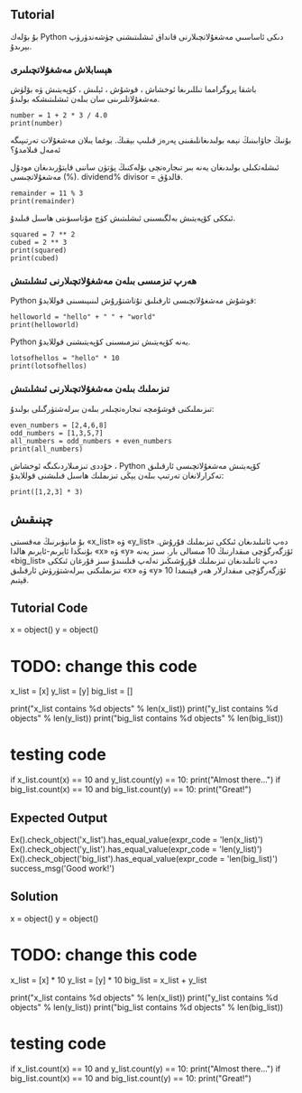 Tutorial
--------

بۇ بۆلەك Python دىكى ئاساسىي مەشغۇلاتچىلارنى قانداق ئىشلىتىشنى چۈشەندۈرۈپ بېرىدۇ.

### ھېسابلاش مەشغۇلاتچىلىرى       

باشقا پروگرامما تىللىرىغا ئوخشاش ، قوشۇش ، ئېلىش ، كۆپەيتىش ۋە بۆلۈش مەشغۇلاتلىرىنى سان بىلەن ئىشلىتىشكە بولىدۇ. <br>

    number = 1 + 2 * 3 / 4.0
    print(number)

بۇنىڭ جاۋابىنىڭ نېمە بولىدىغانلىقىنى پەرەز قىلىپ بېقىڭ.  بوغما يىلان مەشغۇلات تەرتىپىگە ئەمەل قىلامدۇ؟

ئىشلەتكىلى بولىدىغان يەنە بىر تىجارەتچى بۆلەكنىڭ پۈتۈن ساننى قايتۇرىدىغان مودۇل (%) مەشغۇلاتچىسى. dividend% divisor = قالدۇق.

    remainder = 11 % 3
    print(remainder)

ئىككى كۆپەيتىش بەلگىسىنى ئىشلىتىش كۈچ مۇناسىۋىتى ھاسىل قىلىدۇ.

    squared = 7 ** 2
    cubed = 2 ** 3
    print(squared)
    print(cubed)

### ھەرپ تىزمىسى بىلەن مەشغۇلاتچىلارنى ئىشلىتىش

Python قوشۇش مەشغۇلاتچىسى ئارقىلىق تۇتاشتۇرۇش لىنىيىسىنى قوللايدۇ:

    helloworld = "hello" + " " + "world"
    print(helloworld)

Python يەنە كۆپەيتىش تىزمىسىنى كۆپەيتىشنى قوللايدۇ.

    lotsofhellos = "hello" * 10
    print(lotsofhellos)

### تىزىملىك بىلەن مەشغۇلاتچىلارنى ئىشلىتىش

تىزىملىكنى قوشۇمچە تىجارەتچىلەر بىلەن بىرلەشتۈرگىلى بولىدۇ:

    even_numbers = [2,4,6,8]
    odd_numbers = [1,3,5,7]
    all_numbers = odd_numbers + even_numbers
    print(all_numbers)

خۇددى تىزمىلاردىكىگە ئوخشاش ، Python كۆپەيتىش مەشغۇلاتچىسى ئارقىلىق تەكرارلانغان تەرتىپ بىلەن يېڭى تىزىملىك ھاسىل قىلىشنى قوللايدۇ:

    print([1,2,3] * 3)

چېنىقىش
--------

بۇ مانېۋىرنىڭ مەقسىتى «x_list» ۋە «y_list» دەپ ئاتىلىدىغان ئىككى تىزىملىك قۇرۇش.
بۇنىڭدا ئايرىم-ئايرىم ھالدا «x» ۋە «y» ئۆزگەرگۈچى مىقدارنىڭ 10 مىسالى بار.
سىز يەنە «big_list» دەپ ئاتىلىدىغان تىزىملىك قۇرۇشىڭىز تەلەپ قىلىنىدۇ
سىز قۇرغان ئىككى تىزىملىكنى بىرلەشتۈرۈش ئارقىلىق «x» ۋە «y» ئۆزگەرگۈچى مىقدارلار ھەر قېتىمدا 10 قېتىم.

Tutorial Code
-------------

x = object()
y = object()

# TODO: change this code
x_list = [x]
y_list = [y]
big_list = []

print("x_list contains %d objects" % len(x_list))
print("y_list contains %d objects" % len(y_list))
print("big_list contains %d objects" % len(big_list))

# testing code
if x_list.count(x) == 10 and y_list.count(y) == 10:
    print("Almost there...")
if big_list.count(x) == 10 and big_list.count(y) == 10:
    print("Great!")

Expected Output
---------------

Ex().check_object('x_list').has_equal_value(expr_code = 'len(x_list)')
Ex().check_object('y_list').has_equal_value(expr_code = 'len(y_list)')
Ex().check_object('big_list').has_equal_value(expr_code = 'len(big_list)')
success_msg('Good work!')

Solution
--------

x = object()
y = object()

# TODO: change this code
x_list = [x] * 10
y_list = [y] * 10
big_list = x_list + y_list

print("x_list contains %d objects" % len(x_list))
print("y_list contains %d objects" % len(y_list))
print("big_list contains %d objects" % len(big_list))

# testing code
if x_list.count(x) == 10 and y_list.count(y) == 10:
    print("Almost there...")
if big_list.count(x) == 10 and big_list.count(y) == 10:
    print("Great!")

